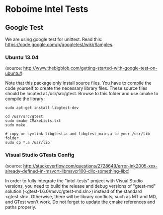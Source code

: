 # Roboime Intel Tests

## Google Test

We are using google test for unittest. Read this: <https://code.google.com/p/googletest/wiki/Samples>.

### Ubuntu 13.04

(source: <http://www.thebigblob.com/getting-started-with-google-test-on-ubuntu/>)

Note that this package only install source files.
You have to compile the code yourself to create the necessary library files.
These source files should be located at /usr/src/gtest.
Browse to this folder and use cmake to compile the library:

    sudo apt-get install libgtest-dev

    cd /usr/src/gtest
    sudo cmake CMakeLists.txt
    sudo make

    # copy or symlink libgtest.a and libgtest_main.a to your /usr/lib folder
    sudo cp *.a /usr/lib


### Visual Studio GTests Config

(source: <http://stackoverflow.com/questions/2728649/error-lnk2005-xxx-already-defined-in-msvcrt-libmsvcr100-dllc-something-libc>)

In order to fully integrate the "intel-tests" project with Visual Studio versions, you need to build the release
and debug versions of "gtest-md" solution (<gtest-1.6.0/msvc/gtest-md.sln>) instead of the standard <gtest.sln>.
Otherwise, there will be library conflicts, such as MT and MD, and GTest won't work.
Do not forget to update the cmake references and paths properly.





